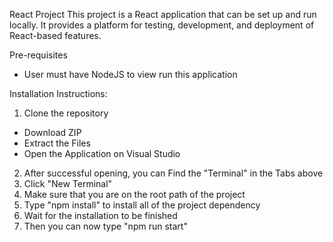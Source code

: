 React Project
This project is a React application that can be set up and run locally. It provides a platform for testing, development, and deployment of React-based features.

Pre-requisites 

 - User must have NodeJS to view run this application

Installation Instructions:

 1) Clone the repository
   * Download ZIP
   * Extract the Files
   * Open the Application on Visual Studio 


 2) After successful opening, you can Find the "Terminal" in the Tabs above
 3) Click "New Terminal"
 4) Make sure that you are on the root path of the project
 5) Type "npm install" to install all of the project dependency
 6) Wait for the installation to be finished
 7) Then you can now type "npm run start" 
